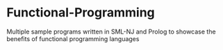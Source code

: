 # Functional-Programming
Multiple sample programs written in SML-NJ and Prolog to showcase the benefits of functional programming languages
